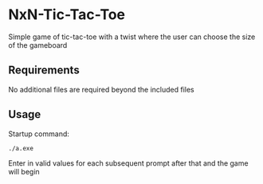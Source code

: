 # NxN-Tic-Tac-Toe
Simple game of tic-tac-toe with a twist where the user can choose the size of the gameboard

## Requirements
No additional files are required beyond the included files

## Usage
Startup command:

```
./a.exe
```

Enter in valid values for each subsequent prompt after that and the game will begin
